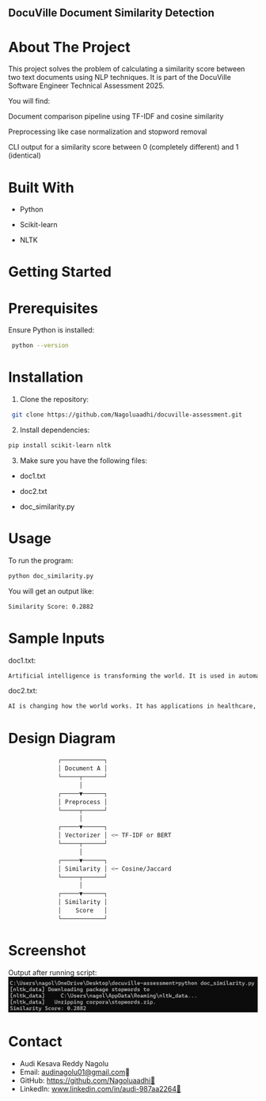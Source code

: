 ## DocuVille Document Similarity Detection
# About The Project

This project solves the problem of calculating a similarity score between two text documents using NLP techniques. It is part of the DocuVille Software Engineer Technical Assessment 2025.

You will find:

Document comparison pipeline using TF-IDF and cosine similarity

Preprocessing like case normalization and stopword removal

CLI output for a similarity score between 0 (completely different) and 1 (identical)

# Built With

* Python

* Scikit-learn

* NLTK

# Getting Started

# Prerequisites

Ensure Python is installed:
 ```sh
  python --version
  ```
# Installation

1. Clone the repository:
 ```sh
  git clone https://github.com/Nagoluaadhi/docuville-assessment.git
  ```
2. Install dependencies:
```sh
pip install scikit-learn nltk
```
3. Make sure you have the following files:

* doc1.txt

* doc2.txt

* doc_similarity.py
# Usage

To run the program:
```sh
python doc_similarity.py
```
You will get an output like:
```sh
Similarity Score: 0.2882
```
# Sample Inputs

doc1.txt:
```sh
Artificial intelligence is transforming the world. It is used in automation, healthcare, and finance.
```
doc2.txt:
```sh
AI is changing how the world works. It has applications in healthcare, automation, and financial sectors.
```
# Design Diagram
```sh
              ┌────────────┐
              │ Document A │
              └─────┬──────┘
                    │
              ┌─────▼──────┐
              │ Preprocess │
              └─────┬──────┘
                    │
              ┌─────▼──────┐
              │ Vectorizer │ <─ TF-IDF or BERT
              └─────┬──────┘
                    │
              ┌─────▼──────┐
              │ Similarity │ <─ Cosine/Jaccard
              └─────┬──────┘
                    │
              ┌─────▼──────┐
              │ Similarity │
              │    Score   │
              └────────────┘
```
# Screenshot

Output after running script:
![Similarity Output Screenshot](Output.png)

# Contact
* Audi Kesava Reddy Nagolu
* Email: audinagolu01@gmail.com🔗 
* GitHub: https://github.com/Nagoluaadhi🔗 
* LinkedIn: www.linkedin.com/in/audi-987aa2264🔗
